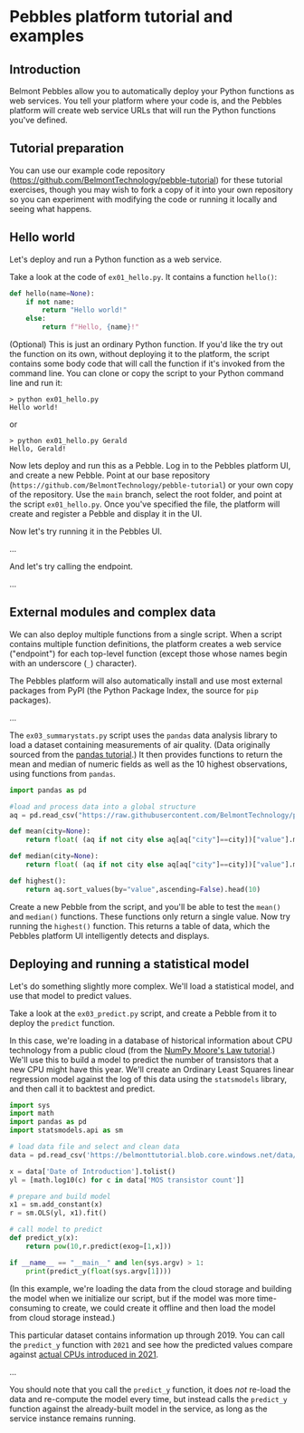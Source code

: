 # Pebbles platform tutorial and examples

## Introduction

Belmont Pebbles allow you to automatically deploy your
Python functions as web services. You tell your
platform where your code is, and the Pebbles platform
will create web service URLs that will run the Python
functions you've defined.

## Tutorial preparation

You can use our example code repository
(https://github.com/BelmontTechnology/pebble-tutorial)
for these tutorial exercises, though you may wish to
fork a copy of it into your own repository so you can
experiment with modifying the code or running it
locally and seeing what happens.


## Hello world

Let's deploy and run a Python function as a web service.

Take a look at the code of `ex01_hello.py`. It contains a function `hello()`:
```python
def hello(name=None):
    if not name:
        return "Hello world!"
    else:
        return f"Hello, {name}!"
```

(Optional) This is just an ordinary Python function. If
you'd like the try out the function on its own, without
deploying it to the platform, the script contains some
body code that will call the function if it's invoked
from the command line. You can clone or copy the script
to your Python command line and run it:
```
> python ex01_hello.py
Hello world! 
```
or
```
> python ex01_hello.py Gerald
Hello, Gerald!
```
Now lets deploy and run this as a Pebble. Log in to the
Pebbles platform UI, and create a new Pebble. Point at
our base repository
(`https://github.com/BelmontTechnology/pebble-tutorial`)
or your own copy of the repository. Use the `main`
branch, select the root folder, and point at the script
`ex01_hello.py`. Once you've specified the file, the
platform will create and register a Pebble and display
it in the UI.

Now let's try running it in the Pebbles UI.

...

And let's try calling the endpoint.

...

## External modules and complex data

We can also deploy multiple functions from a single
script. When a script contains multiple function
definitions, the platform creates a web service
("endpoint") for each top-level function (except those
whose names begin with an underscore (`_`) character).

The Pebbles platform will also automatically install
and use most external packages from PyPI (the Python
Package Index, the source for `pip` packages).


...

The `ex03_summarystats.py` script uses the `pandas`
data analysis library to load a dataset containing
measurements of air quality. (Data originally sourced
from the
[pandas tutorial](https://pandas.pydata.org/docs/getting_started/intro_tutorials/09_timeseries.html).)
It then provides functions to return the mean and
median of numeric fields as well as the 10 highest
observations, using functions from `pandas`.
```python
import pandas as pd

#load and process data into a global structure
aq = pd.read_csv("https://raw.githubusercontent.com/BelmontTechnology/pebble-tutorial/main/data/air_quality_no2_long.csv")

def mean(city=None):
    return float( (aq if not city else aq[aq["city"]==city])["value"].mean() )

def median(city=None):
    return float( (aq if not city else aq[aq["city"]==city])["value"].median() )

def highest():
    return aq.sort_values(by="value",ascending=False).head(10)
```
Create a new Pebble from the script, and you'll be able
to test the `mean()` and `median()` functions. These
functions only return a single value. Now try running
the `highest()` function. This returns a table of data,
which the Pebbles platform UI intelligently detects and
displays.


## Deploying and running a statistical model

Let's do something slightly more complex. We'll load a
statistical model, and use that model to predict values.

Take a look at the `ex03_predict.py` script, and create a
Pebble from it to deploy the `predict` function. 

In this case, we're loading in a database of historical information about CPU technology from a public cloud (from the [NumPy Moore's Law tutorial](https://numpy.org/numpy-tutorials/content/mooreslaw-tutorial.html).)
We'll use this to build a model to predict the number of transistors that a new CPU might have this year. 
We'll create an Ordinary Least Squares linear regression model against the log of this data using the `statsmodels` library, and then call it to backtest and predict.
```python
import sys
import math
import pandas as pd
import statsmodels.api as sm

# load data file and select and clean data
data = pd.read_csv('https://belmonttutorial.blob.core.windows.net/data/transistor_data.csv')

x = data['Date of Introduction'].tolist()
yl = [math.log10(c) for c in data['MOS transistor count']]

# prepare and build model
x1 = sm.add_constant(x)
r = sm.OLS(yl, x1).fit()

# call model to predict
def predict_y(x):
    return pow(10,r.predict(exog=[1,x]))

if __name__ == "__main__" and len(sys.argv) > 1:
    print(predict_y(float(sys.argv[1])))
```
(In this example, we're loading the data from the cloud
storage and building the model when we initialize our
script, but if the model was more time-consuming to
create, we could create it offline and then load the
model from cloud storage instead.)

This particular dataset contains information up through 2019. You can call the `predict_y` function with `2021` and see how the predicted values compare against [actual CPUs introduced in 2021](https://en.wikipedia.org/wiki/Transistor_count#Microprocessors).

...

You should note that you call the `predict_y` function, it does _not_ re-load the data and re-compute the model every time, but instead calls the `predict_y` function against the already-built model in the service, as long as the service instance remains running.
